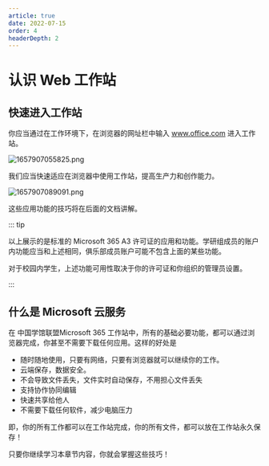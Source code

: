 ```yaml
---
article: true
date: 2022-07-15
order: 4
headerDepth: 2
---
```


# 认识 Web 工作站

## 快速进入工作站

你应当通过在工作环境下，在浏览器的网址栏中输入 www.office.com 进入工作站。

![1657907055825.png](https://static-file.hk.zxg.red/2022/07/16/8c730bd21e4df.png)

我们应当快速适应在浏览器中使用工作站，提高生产力和创作能力。

![1657907089091.png](https://static-file.hk.zxg.red/2022/07/16/024d5431208ab.png)

这些应用功能的技巧将在后面的文档讲解。

::: tip

以上展示的是标准的 Microsoft 365 A3 许可证的应用和功能。学研组成员的账户内功能应当和上述相同，俱乐部成员账户可能不包含上面的某些功能。

对于校园内学生，上述功能可用性取决于你的许可证和你组织的管理员设置。

::: 

## 什么是 Microsoft 云服务

在 中国学馆联盟Microsoft 365 工作站中，所有的基础必要功能，都可以通过浏览器完成，你甚至不需要下载任何应用。这样的好处是

- 随时随地使用，只要有网络，只要有浏览器就可以继续你的工作。
- 云端保存，数据安全。
- 不会导致文件丢失，文件实时自动保存，不用担心文件丢失
- 支持协作协同编辑
- 快速共享给他人
- 不需要下载任何软件，减少电脑压力

即，你的所有工作都可以在工作站完成，你的所有文件，都可以放在工作站永久保存！

只要你继续学习本章节内容，你就会掌握这些技巧！
